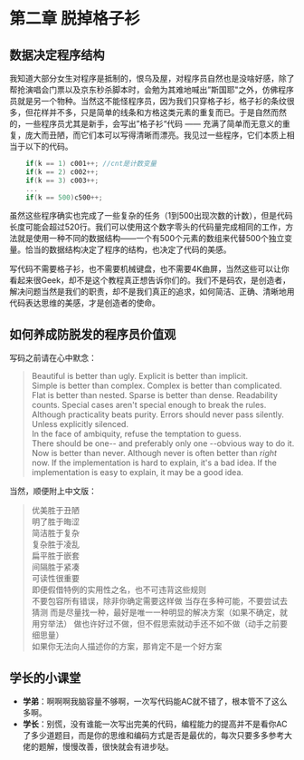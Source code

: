 # 第二章 脱掉格子衫   

## 数据决定程序结构  

我知道大部分女生对程序是抵制的，恨乌及屋，对程序员自然也是没啥好感，除了帮抢演唱会门票以及京东秒杀脚本时，会勉为其难地喊出”斯国耶"之外，仿佛程序员就是另一个物种。当然这不能怪程序员，因为我们只穿格子衫，格子衫的条纹很多，但花样并不多，只是简单的线条和方格这类元素的重复而已。于是自然而然的，一些程序员尤其是新手，会写出”格子衫“代码 —— 充满了简单而无意义的重复，庞大而丑陋，而它们本可以写得清晰而漂亮。我见过一些程序，它们本质上相当于以下的代码。 

```c  
    if(k == 1) c001++; //cnt是计数变量
    if(k == 2) c002++;
    if(k == 3) c003++;
    ...
    if(k == 500)c500++;
```  

虽然这些程序确实也完成了一些复杂的任务（1到500出现次数的计数），但是代码长度可能会超过520行。我们可以使用这个数字零头的代码量完成相同的工作，方法就是使用一种不同的数据结构——一个有500个元素的数组来代替500个独立变量。恰当的数据结构决定了程序的结构，也决定了代码的美感。  

写代码不需要格子衫，也不需要机械键盘，也不需要4K曲屏，当然这些可以让你看起来很Geek，却不是这个教程真正想告诉你们的。我们不是码农，是创造者，解决问题当然是我们的职责，却不是我们真正的追求，如何简洁、正确、清晰地用代码表达思维的美感，才是创造者的使命。  

## 如何养成防脱发的程序员价值观  

写码之前请在心中默念： 

> Beautiful is better than ugly.
> Explicit is better than implicit.  
> Simple is better than complex.
> Complex is better than complicated.  
> Flat is better than nested. 
> Sparse is better than dense.
> Readability counts.
> Special cases aren't special enough to break the rules.  
> Although practicality beats purity.
> Errors should never pass silently. 
> Unless explicitly silenced.  
> In the face of ambiquity, refuse the temptation to guess.  
> There should be one-- and preferably only one --obvious way to do it.
> Now is better than never.
> Although never is often better than *right* now.
> If the implementation is hard to explain, it's a bad idea.
> If the implementation is easy to explain, it may be a good idea.
 

当然，顺便附上中文版：  
> 优美胜于丑陋  
> 明了胜于晦涩  
> 简洁胜于复杂  
> 复杂胜于凌乱  
> 扁平胜于嵌套  
> 间隔胜于紧凑  
> 可读性很重要  
> 即便假借特例的实用性之名，也不可违背这些规则  
> 不要包容所有错误，除非你确定需要这样做
> 当存在多种可能，不要尝试去猜测
> 而是尽量找一种，最好是唯一一种明显的解决方案（如果不确定，就用穷举法）
> 做也许好过不做，但不假思索就动手还不如不做（动手之前要细思量）  
> 如果你无法向人描述你的方案，那肯定不是一个好方案  

## 学长的小课堂  

+ **学弟**：啊啊啊我脑容量不够啊，一次写代码能AC就不错了，根本管不了这么多啊。
+ **学长**：别慌，没有谁能一次写出完美的代码，编程能力的提高并不是看你AC了多少道题目，而是你的思维和编码方式是否是最优的，每次只要多多参考大佬的题解，慢慢改善，很快就会有进步哒。
